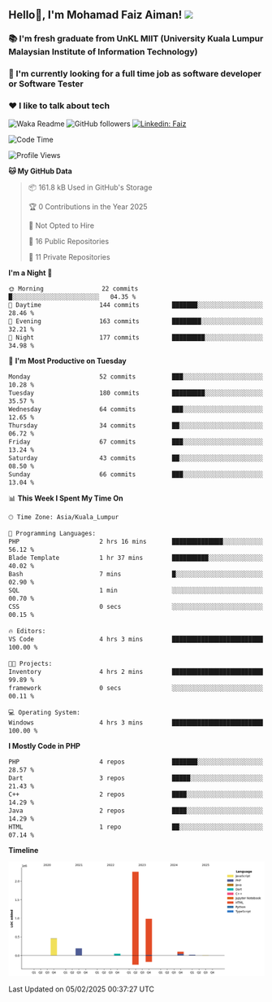 <h2> Hello👋, I'm Mohamad Faiz Aiman! <img src="https://media.giphy.com/media/12oufCB0MyZ1Go/giphy.gif" width="50"></h2>

### 📚 I'm fresh graduate from UnKL MIIT (University Kuala Lumpur Malaysian Institute of Information Technology)
###  🔭 I'm currently looking for a full time job as software developer or Software Tester
###  ❤️ I like to talk about tech 


![Waka Readme](https://github.com/anmol098/anmol098/workflows/Waka%20Readme/badge.svg)
![GitHub followers](https://img.shields.io/github/followers/faizaiman?label=Follow&style=social)
[![Linkedin: Faiz](https://img.shields.io/badge/-Faiz-blue?style=flat-square&logo=Linkedin&logoColor=white&link=https://www.linkedin.com/in/mohamad-faiz-aiman-623747192/)](https://www.linkedin.com/in/mohamad-faiz-aiman-623747192/)

<!--START_SECTION:waka-->
![Code Time](http://img.shields.io/badge/Code%20Time-290%20hrs%201%20min-blue)

![Profile Views](http://img.shields.io/badge/Profile%20Views-3-blue)

**🐱 My GitHub Data** 

> 📦 161.8 kB Used in GitHub's Storage 
 > 
> 🏆 0 Contributions in the Year 2025
 > 
> 🚫 Not Opted to Hire
 > 
> 📜 16 Public Repositories 
 > 
> 🔑 11 Private Repositories 
 > 
**I'm a Night 🦉** 

```text
🌞 Morning                22 commits          █░░░░░░░░░░░░░░░░░░░░░░░░   04.35 % 
🌆 Daytime                144 commits         ███████░░░░░░░░░░░░░░░░░░   28.46 % 
🌃 Evening                163 commits         ████████░░░░░░░░░░░░░░░░░   32.21 % 
🌙 Night                  177 commits         █████████░░░░░░░░░░░░░░░░   34.98 % 
```
📅 **I'm Most Productive on Tuesday** 

```text
Monday                   52 commits          ███░░░░░░░░░░░░░░░░░░░░░░   10.28 % 
Tuesday                  180 commits         █████████░░░░░░░░░░░░░░░░   35.57 % 
Wednesday                64 commits          ███░░░░░░░░░░░░░░░░░░░░░░   12.65 % 
Thursday                 34 commits          ██░░░░░░░░░░░░░░░░░░░░░░░   06.72 % 
Friday                   67 commits          ███░░░░░░░░░░░░░░░░░░░░░░   13.24 % 
Saturday                 43 commits          ██░░░░░░░░░░░░░░░░░░░░░░░   08.50 % 
Sunday                   66 commits          ███░░░░░░░░░░░░░░░░░░░░░░   13.04 % 
```


📊 **This Week I Spent My Time On** 

```text
🕑︎ Time Zone: Asia/Kuala_Lumpur

💬 Programming Languages: 
PHP                      2 hrs 16 mins       ██████████████░░░░░░░░░░░   56.12 % 
Blade Template           1 hr 37 mins        ██████████░░░░░░░░░░░░░░░   40.02 % 
Bash                     7 mins              █░░░░░░░░░░░░░░░░░░░░░░░░   02.90 % 
SQL                      1 min               ░░░░░░░░░░░░░░░░░░░░░░░░░   00.70 % 
CSS                      0 secs              ░░░░░░░░░░░░░░░░░░░░░░░░░   00.15 % 

🔥 Editors: 
VS Code                  4 hrs 3 mins        █████████████████████████   100.00 % 

🐱‍💻 Projects: 
Inventory                4 hrs 2 mins        █████████████████████████   99.89 % 
framework                0 secs              ░░░░░░░░░░░░░░░░░░░░░░░░░   00.11 % 

💻 Operating System: 
Windows                  4 hrs 3 mins        █████████████████████████   100.00 % 
```

**I Mostly Code in PHP** 

```text
PHP                      4 repos             ███████░░░░░░░░░░░░░░░░░░   28.57 % 
Dart                     3 repos             █████░░░░░░░░░░░░░░░░░░░░   21.43 % 
C++                      2 repos             ████░░░░░░░░░░░░░░░░░░░░░   14.29 % 
Java                     2 repos             ████░░░░░░░░░░░░░░░░░░░░░   14.29 % 
HTML                     1 repo              ██░░░░░░░░░░░░░░░░░░░░░░░   07.14 % 
```



**Timeline**

![Lines of Code chart](https://raw.githubusercontent.com/faizaiman/faizaiman/main/assets/bar_graph.png)


 Last Updated on 05/02/2025 00:37:27 UTC
<!--END_SECTION:waka-->
